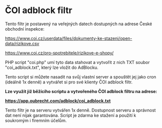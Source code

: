 ČOI adblock filtr
=================

Tento filtr je postavený na veřejných datech dostupných na adrese České obchodní inspekce:

https://www.coi.cz/userdata/files/dokumenty-ke-stazeni/open-data/rizikove.csv

https://www.coi.cz/pro-spotrebitele/rizikove-e-shopy/

PHP script "coi.php" umí tyto data stahovat a vytvořit z nich TXT soubor "coi_adblock.txt", který lze vložit do AdBlocku.

Tento script si můžete nasadit na svůj vlastní server a spouštět jej jako cron (ideálně 1x denně) a vytvářet si pro své klienty ČOI adblock filtr.

**Lze využít již běžícího scriptu a vytvořeného ČOI adblock filtru na adrese:**

**https://app.oubrecht.com/adblock/coi_adblock.txt**



Tento filtr je na serveru vytvářen 1x denně. Dostupnost serveru a správnost dat není nijak garantována.
Script je zdarma ke stažení a použití k soukromým i firemním účelům.
